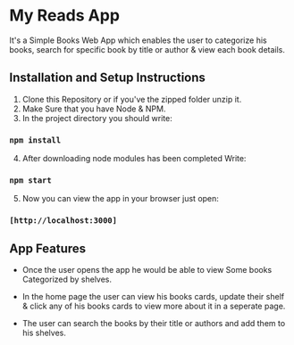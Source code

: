 # My Reads App

It's a Simple Books Web App which enables the user to categorize his books,
search for specific book by title or author & view each book details. 

## Installation and Setup Instructions
1. Clone this Repository or if you've the zipped folder unzip it.
2. Make Sure that you have Node & NPM.
3. In the project directory you should write:
### `npm install`

4. After downloading node modules has been completed Write:
### `npm start`

5. Now you can view the app in your browser just open:
### `[http://localhost:3000]`


## App Features

- Once the user opens the app he would be able to view Some books Categorized by shelves.

- In the home page the user can view his books cards, update their shelf & click any of his books cards to view more about it in a seperate page.

- The user can search the books by their title or authors and add them to his shelves.

  
